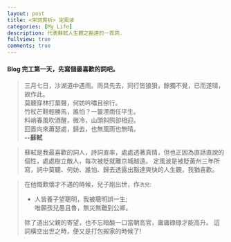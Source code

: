 ```yaml
---
layout: post
title: <宋詞賞析> 定風波
categories: [My Life]
description: 代表蘇軾人生觀之豁達的一首詞.
fullview: true
comments: true
---
```




#### Blog 完工第一天，先寫個最喜歡的詞吧。
>三月七日，沙湖道中遇雨。雨具先去，同行皆狼狽，餘獨不覺，已而遂晴，故作此。  
>莫聽穿林打葉聲，何妨吟嘯且徐行。  
>竹杖芒鞋輕勝馬，誰怕？一簑湮雨任平生。  
>料峭春風吹酒醒，微冷，山頭斜照卻相迎。  
>回首向來蕭瑟處，歸去，也無風雨也無晴。  
>								**--蘇軾**


>蘇軾是我最喜歡的詞人，詩詞直率，處處透著真情，但也正因為直話直說的個性，處處樹立敵人，每次被貶就離京城越遠。
>定風波是被貶黃州三年所寫，詞中莫聽、何妨、誰怕、歸去透露出豁達爽快的人生觀，我猶喜歡。


>在他慨歎懷才不遇的時候，兒子剛出世，作`洗兒`:
>* 人皆養子望聰明，我被聰明誤一生;  
>  唯願孩兒愚且魯，無災無難到公卿。
>
>除了道出父親的寄望，也不忘暗酸一口當朝高官，庸庸碌碌才能高升。
>這詞橫空出世之時，便又是打包搬家的時候了!